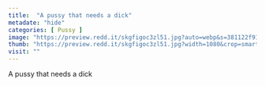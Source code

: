 ```yaml
---
title:  "A pussy that needs a dick"
metadate: "hide"
categories: [ Pussy ]
image: "https://preview.redd.it/skgfigoc3zl51.jpg?auto=webp&s=381122f915566cab66272849c43ca1e3474bc4af"
thumb: "https://preview.redd.it/skgfigoc3zl51.jpg?width=1080&crop=smart&auto=webp&s=bafcd28eec7621d98db16146afc077dd03884f1e"
visit: ""
---
```

A pussy that needs a dick
